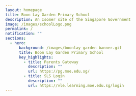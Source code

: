 ```yaml
---
layout: homepage
title: Boon Lay Garden Primary School
description: An Isomer site of the Singapore Government
image: /images/schoolLogo.png
permalink: /
notification: ""
sections:
  - hero:
      background: /images/boonlay garden banner.gif
      title: Boon Lay Garden Primary School
      key_highlights:
        - title: Parents Gateway
          description: ""
          url: https://pg.moe.edu.sg/
        - title: SLS Login
          description: ""
          url: https://vle.learning.moe.edu.sg/login
---
```

